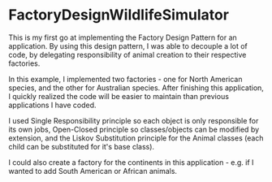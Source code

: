 FactoryDesignWildlifeSimulator
==============================

This is my first go at implementing the Factory Design Pattern for an application. By using this design pattern, I was able to decouple a lot of code, by delegating responsibility of animal creation to their respective factories. 

In this example, I implemented two factories - one for North American species, and the other for Australian species. After finishing this application, I quickly realized the code will be easier to maintain than previous applications I have coded. 

I used Single Responsibility principle so each object is only responsible for its own jobs, Open-Closed principle so classes/objects can be modified by extension, and the Liskov Substitution principle for the Animal classes (each child can be substituted for it's base class).

I could also create a factory for the continents in this application - e.g. if I wanted to add South American or African animals.